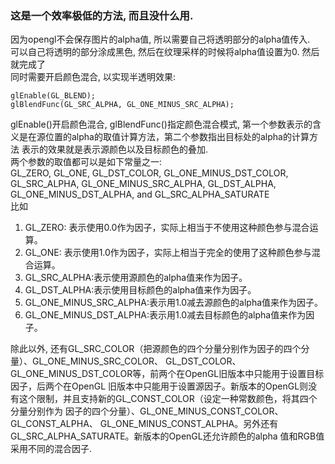 ### 这是一个效率极低的方法, 而且没什么用.
因为opengl不会保存图片的alpha值, 所以需要自己将透明部分的alpha值传入.  
可以自己将透明的部分涂成黑色, 然后在纹理采样的时候将alpha值设置为0.
然后就完成了  
同时需要开启颜色混合, 以实现半透明效果:  
```
glEnable(GL_BLEND);
glBlendFunc(GL_SRC_ALPHA, GL_ONE_MINUS_SRC_ALPHA);
```
glEnable()开启颜色混合, glBlendFunc()指定颜色混合模式, 第一个参数表示的含义是在源位置的alpha的取值计算方法，第二个参数指出目标处的alpha的计算方法 表示的效果就是表示源颜色以及目标颜色的叠加.  
两个参数的取值都可以是如下常量之一:  
GL_ZERO, GL_ONE, GL_DST_COLOR, GL_ONE_MINUS_DST_COLOR, GL_SRC_ALPHA, GL_ONE_MINUS_SRC_ALPHA, GL_DST_ALPHA, GL_ONE_MINUS_DST_ALPHA, and GL_SRC_ALPHA_SATURATE  
比如  
1. GL_ZERO:     表示使用0.0作为因子，实际上相当于不使用这种颜色参与混合运算。
2. GL_ONE:      表示使用1.0作为因子，实际上相当于完全的使用了这种颜色参与混合运算。
3. GL_SRC_ALPHA:表示使用源颜色的alpha值来作为因子。
4. GL_DST_ALPHA:表示使用目标颜色的alpha值来作为因子。
5. GL_ONE_MINUS_SRC_ALPHA:表示用1.0减去源颜色的alpha值来作为因子。
6. GL_ONE_MINUS_DST_ALPHA:表示用1.0减去目标颜色的alpha值来作为因子。

除此以外, 还有GL_SRC_COLOR（把源颜色的四个分量分别作为因子的四个分量）、GL_ONE_MINUS_SRC_COLOR、 GL_DST_COLOR、GL_ONE_MINUS_DST_COLOR等，前两个在OpenGL旧版本中只能用于设置目标因子，后两个在OpenGL 旧版本中只能用于设置源因子。新版本的OpenGL则没有这个限制，并且支持新的GL_CONST_COLOR（设定一种常数颜色，将其四个分量分别作为 因子的四个分量）、GL_ONE_MINUS_CONST_COLOR、GL_CONST_ALPHA、 GL_ONE_MINUS_CONST_ALPHA。另外还有GL_SRC_ALPHA_SATURATE。新版本的OpenGL还允许颜色的alpha 值和RGB值采用不同的混合因子.  